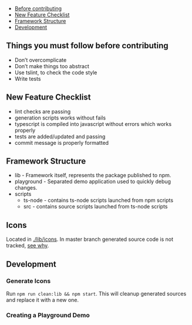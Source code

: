 - [Before contributing](#things-you-must-follow-before-contributing)
- [New Feature Checklist](#new-feature-checklist)
- [Framework Structure](#framework-structure)
- [Development](#development)

## Things you must follow before contributing

- Don’t overcomplicate
- Don’t make things too abstract
- Use tslint, to check the code style
- Write tests

## New Feature Checklist

- lint checks are passing
- generation scripts works without fails
- typescript is compiled into javascript without errors which works properly
- tests are added/updated and passing
- commit message is properly formatted

## Framework Structure

- lib - Framework itself, represents the package published to npm.
- playground - Separated demo application used to quickly debug changes.
- scripts
    - ts-node - contains ts-node scripts launched from npm scripts
    - src - contains source scripts launched from ts-node scripts
      
## Icons 

Located in [./lib/icons](./lib/icons). In master branch generated source code is not tracked, [see why](./README.md#where-is-icons-source-code).

## Development

### Generate Icons

Run `npm run clean:lib && npm start`. This will cleanup generated sources and replace it with a new one.

### Creating a Playground Demo
